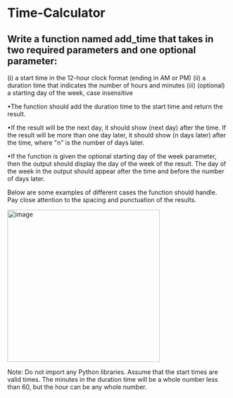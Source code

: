 # Time-Calculator

## Write a function named add_time that takes in two required parameters and one optional parameter:

(i) a start time in the 12-hour clock format (ending in AM or PM)
(ii) a duration time that indicates the number of hours and minutes
(iii) (optional) a starting day of the week, case insensitive

•The function should add the duration time to the start time and return the result.

•If the result will be the next day, it should show (next day) after the time. If the result will be more than one day later, it should show (n days later) after the time, where "n" is the number of days later.

•If the function is given the optional starting day of the week parameter, then the output should display the day of the week of the result. The day of the week in the output should appear after the time and before the number of days later.

Below are some examples of different cases the function should handle. Pay close attention to the spacing and punctuation of the results.

<img width="346" alt="image" src="https://github.com/gogetteranushka/Time-Calculator/assets/109903993/ed700d2c-14ef-4fac-9ad1-f523bd3a2d6e">

Note: Do not import any Python libraries. Assume that the start times are valid times. The minutes in the duration time will be a whole number less than 60, but the hour can be any whole number.


